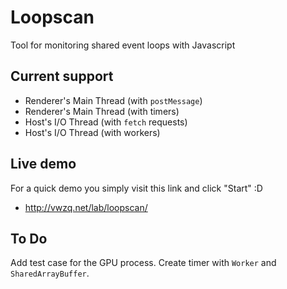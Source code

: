 # Loopscan
Tool for monitoring shared event loops with Javascript

## Current support

* Renderer's Main Thread (with `postMessage`)
* Renderer's Main Thread (with timers)
* Host's I/O Thread (with `fetch` requests)
* Host's I/O Thread (with workers)

## Live demo
For a quick demo you simply visit this link and click "Start" :D

* http://vwzq.net/lab/loopscan/

## To Do

Add test case for the GPU process.
Create timer with `Worker` and `SharedArrayBuffer`.
